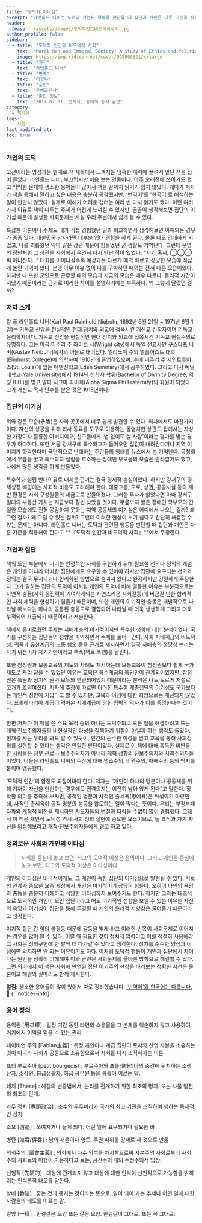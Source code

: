 ```yaml
---
title: "정의와 이타심"
excerpt: "라인홀드 니버는 도덕과 관련된 행동을 판단할 때 집단과 개인은 다른 기준을 적용해야 한다고 『도덕적 인간과 비도덕적 사회』에서 주장한다."
header:
  teaser: /assets/images/도덕적인간비도덕적사회.jpg
author_profile: false
sidebar:
  - title: "도덕적 인간과 비도덕적 사회"
    text: "Moral Man and Immoral Society: A Study of Ethics and Politics"
    image: https://img.ridicdn.net/cover/998000321/xxlarge
  - title: "저자"
    text: "라인홀드 니버"
  - title: "번역"
    text: "이한우"
  - title: "출판"
    text: "문예출판사"
  - title: "출간 정보"
    text: "2017.07.01. 전자책, 종이책 동시 출간"
category:
  - 책리뷰
tags:
  - 사회
last_modified_at:
toc: true
---
```


### 개인의 도덕

고전이라는 명성과는 별개로 책 제목에서 느껴지는 냉혹한 매력에 끌려서 일단 책을 집어 들었다. 라인홀드 니버, 부끄럽지만 처음 보는 인물이다. 아주 오래전에 쓰이기도 했고 딱딱한 문체와 생소한 용어들이 많아서 책을 끝까지 읽기가 쉽지 않았다. 게다가 저자가 책을 통해서 말하고 싶은 내용은 충분히 공감했지만, '번역어'를 '한국어'로 해석하는 일이 만만치 않았다. 실제로 이해가 어려운 챕터는 여러 번 다시 읽기도 했다. 이런 여러가지 이유로 책이 다루는 주제가 어렵게 느껴질 수 있지만, 곰곰이 생각해보면 집단의 이기심 때문에 발생한 사회문제는 사실 우리 주변에서 쉽게 볼 수 있다.

복잡한 이론이나 주제도 내가 직접 경험했던 일과 비교하면서 생각해보면 이해되는 경우가 종종 있다. 대한민국 남자라면 대부분 입대 경험을 하게 된다. 물론 나도 입대하게 되었고, 나를 괴롭혔던 악마 같은 상관 때문에 힘들었던 군 생활도 기억난다. 그런데 운명의 장난처럼 그 상관을 사회에서 우연히 다시 만난 적이 있었다. "저기 혹시, ◯◯◯씨 아니신지..." 대화를 이어나갈수록 예상과는 다르게 예의 바르고 상냥한 모습에 적잖게 놀란 기억이 있다. 분명 아무 이유 없이 나를 구박하던 때와는 전혀 다른 모습이었다. 하지만 나 또한 군인으로 근무할 때의 모습과 지금의 모습은 매우 다르다. 물리적 시간이 지났기 때문이라는 근거로 이러한 차이를 설명하기에는 부족하다. 왜 그렇게 달랐던 걸까?

### 저자 소개

칼 폴 라인홀드 니버(Karl Paul Reinhold Niebuhr, 1892년 6월 21일 ~ 1971년 6월 1일)는 기독교 신앙을 현실적인 현대 정치와 외교에 접목시킨 개신교 신학자이며 기독교 윤리학자이다. 기독교 신앙을 현실적인 현대 정치와 외교에 접목시킨 기독교 현실주의로 유명하다. 그는 미국 미주리 주 라이트 시(Wright city)에서 독일 선교사인 구스타프 니버(Gustav Neibuhr)목사의 아들로 태어났다. 일리노이 주의 엘름허스트 대학(Elmhurst College)에 입학하여 1910년에 졸업하였으며, 후에 미주리 주 세인트루이스(St. Louis)에 있는 에덴신학교(Eden Seminary)에서 공부하였다. 그리고 다시 예일대학교(Yale University)에서 1914년 신학사 학위(Bachelor of Divinity Degree, 약칭 B.D.)를 받고 알파 시그마 파이회(Alpha Sigma Phi Fraternity)의 회원이 되었다. 그가 개신교 목사 안수를 받은 것은 1915년이다.

### 집단의 이기심

위와 같은 모순(矛盾)은 사회 곳곳에서 너무 쉽게 발견할 수 있다. 회사에서도 마찬가지이다. 자신의 성공을 위해 회사 동료를 도구로 이용하는 몰염치한 상관도 집에서는 자상한 가장이자 훌륭한 아버지이고, 친구들에게 '법 없이도 살 사람'이라는 평가를 받는 경우가 허다하다. 또한 서울 강서구에 특수학교가 들어오면 집값이 내려간다거나 지역 이미지가 하락한다며 극단적으로 반대하는 주민들의 행태를 뉴스에서 본 기억난다. 공청회에서 무릎을 꿇고 특수학교 설립을 호소하는 장애인 부모들의 모습은 안타깝기도 했고, 나에게 많은 생각을 하게 만들었다. 

특수학교 설립 반대이유로 내세운 근거는 결국 경제적 손실이었다. 하지만 강서구의 경제성장 배경에는 사회적 비용도 고려해야 한다. 대중교통, 도로, 상권, 공공시설 등의 제반 환경은 사회 구성원들의 세금으로 만들어졌다. 그러한 투자가 없었다면 아마 강서구 일대의 부동산 가치는 지금보다 훨씬 낮았을 것이다. 무릎까지 꿇은 장애인 학부모의 간절한 모습에도 전혀 공감하지 못하는 지역 공동체의 이기심은 어디에서 나오는 걸까? 왜 그런 걸까? 왜 그럴 수 있는 걸까? 그런데 이러한 현상이 보기 쉽다고 간단히 해결할 수 있는 문제는 아니다. 라인홀드 니버는 도덕과 관련된 행동을 판단할 때 집단과 개인은 다른 기준을 적용해야 한다고 **『도덕적 인간과 비도덕적 사회』**에서 주장한다.

### 개인과 집단

책의 도입 부분에서 니버는 안정적인 사회를 구현하기 위해 필요한 선의나 정의의 개념은 개인뿐 아니라 어떠한 집단에게도 요구할 수 있어야 하지만 집단에 요구되는 선의와 정의는 결국 무시되거나 합리화된 방법으로 숨겨져 왔다고 완곡하지만 강렬하게 주장한다. 그가 말하는 집단의 도덕이 이처럼 개인의 도덕에 비해 열등한 이유는 부분적으로는 자연적 충돌(사회 응집력에 기여하게되는 자연스러운 사회갈등)에 버금갈 만한 합리적인 사회 세력을 형성하기 힘들기 때문이며, 또한 개인의 이기적인 충동은 개별적으로 나타날 때보다는 하나의 공통된 충동으로 결합되어 나타날 때 더욱 생생하게 그리고 더욱 누적되어 표출되기 때문이라고 서술한다.

책에서 흥미로웠던 주제는 지배계층의 이기적이지만 특수한 성향에 대한 분석이었다. 국가를 구성하는 집단들의 성향을 파악하면서 주제를 풀어나간다. 사회 지배계급의 비도덕성, 귀족과 [유한계급](https://deftone2000.github.io/책리뷰/leisureclass/)의 노동 혐오 등을 근거로 제시하면서 결국 지배층의 정당성 논리는 자기 위선이자 자기기만이라고 팩폭(팩트 폭행)를 날린다.

또한 참정권과 보통교육의 제도화 사례도 제시하는데 보통교육이 참정권보다 쉽게 국가 제도로 자리 잡을 수 있었던 이유는 교육은 특수계급의 특권만이 관계되어있지만, 참정권은 특권과 정치적 권력 모두와 연관되어있기 때문이라는 분석은 나도 모르게 저절로 고개가 끄덕여졌다. 저자에 주장에 따르면 이러한 특수한 계층집단의 이기심도 국가보다는 개인적 성향에 가깝다고 할 수 있지만, 교육과 이성에 대한 희망으로는 개선되지 않았다. 프롤레타리아 계급이 겪어온 지배계급에 당한 핍박의 역사가 이를 증명한다는 것이다.

한편 저자가 이 책을 쓴 주요 목적 중의 하나는 도덕주의로 모든 일을 해결하려고 드는 개혁·진보주의자들의 비현실적인 타성을 질책하기 위함이 아닐까 하는 생각도 들었다. 현재를 사는 우리를 봐도 알 수 있듯이, 인간의 순수한 이성을 믿고 교육을 통해 사회정의를 실현할 수 있다는 생각은 안일한 판단이었다. 실제로 이 책에 대해 혹독한 비판을 한 사람들은 정부 관료나 보수주의자가 아니라 개혁 성향의 진보주의자와 사회주의자들이었다. 이들은 라인홀드 니버의 주장에 대해 냉소주의, 비관주의, 패배주의 등의 딱지를 붙이며 맹공했다.

‘도덕적 인간’의 함정도 되짚어봐야 한다. 저자는 “개인이 하나의 명분이나 공동체를 위해 기꺼이 자신을 헌신하는 경우에도 권력의지는 여전히 남아 있게 된다”고 말한다. 정확한 의미를 추측해 보자면, 공적인 명분과 사적인 출세욕(명예욕)은 뒤섞이기 마련인데, 사적인 출세욕이 공적 명분의 성공을 압도하는 일이 많다는 뜻이다. 우리는 부정부패타파와 개혁적 비전을 제시하던 지도자들의 변절과 타락을 수없이 많이 경험했다. 그래서 이 책은 개인적 도덕성 역시 사회 정의 실현에 중요한 요소이므로, 늘 조직과 자기 자신을 의심해보라고 개혁·진보주의자들에게 경고 하고 있다.

### 정의로운 사회와 개인의 이타심

> 사회를 중심에 놓고 보면, 최고의 도덕적 이상은 정의이다. 그리고 개인을 중심에 놓고 보면, 최고의 도덕적 이상은 이타성이다.

개인의 이타심은 비극적이게도, 그 개인이 속한 집단의 이기심으로 발현될 수 있다. 서로의 관계가 중요한 요즘 세상에서 개인은 이기적이기 상당히 힘들다. 오히려 타인의 욕망과 충동을 충분히 이해하고 적당한 이타심까지 보여주기도 한다. 하지만 그와는 대조적으로 도덕적인 개인이 모인 집단이라고 해도 이기적인 성향을 보일 수 있는 이유는 자신의 욕망과 이기심이 집단을 통해 투영될 때 개인의 윤리적 저항감은 줄어들기 때문이라고 생각한다. 

이기적 집단 간 힘의 불평등 때문에 갈등을 빚게 되고 이러한 반목이 사회문제로 이어지는 경우를 많이 볼 수 있다. 이럴 때 필요한 것이 정치적 압력이고 이를 적절히 사용해야 그 사회는 정의구현에 한 발짝 더 다가갈 수 있다고 생각한다. 정치를 순수한 양심과 이성에만 의지하면 안 되는 이유이기도 하다. 이처럼 도덕적 행동이 개인과 집단에서 차이 나는 원인을 정확히 이해해야 이와 관련된 사회문제를 올바른 방향으로 해결할 수 있다. 그런 의미에서 이 책은 사회에 만연된 집단 이기주의 현상을 바라보는 정확한 시선은 물론이고 해결의 실마리도 함께 제시한다.

**알림:** 생소한 용어들이 많이 있어서 따로 정리했습니다. ['번역어'와 한국어는 다릅니다.](#) 🥵
{: .notice--info}

### 용어 정의

용익권 [用益權]
: 일정 기간 동안 타인의 소유물을 그 본체를 훼손하지 않고 사용하여 거기에서 이익을 얻을 수 있는 권리

페이비언 주의 [Fabian主義]
: 특정 개인이나 계급 집단이 토지와 산업 자본을 소유하는 것이 아니라 사회가 공동으로 소유함으로써 사회를 다시 조직하자는 이론

프티 부르주아 [petit bourgeois]
: 부르주아와 프롤레타리아의 중간에 위치하는 소생산자, 소상인, 봉급생활자, 하급 공무원 등을 통틀어 이르는 말.

테제 [These]
: 헤겔의 변증법에서, 논리를 전개하기 위한 최초의 명제. 또는 사물 발전의 최초의 단계.

과두 정치 [寡頭政治]
: 소수의 우두머리가 국가의 최고 기관을 조직하여 행하는 독재적인 정치.

소요 [逍遙]
: 쓰여지거나 들게 되다. 어떤 일에 요구되거나 필요한 바

병탄 [竝呑/倂呑]
: 남의 재물이나 영토, 주권 따위를 강제로 제 것으로 만듦

의회주의 [議會主義]
: 의회에서 다수 의석을 차지함으로써 자본주의 사회로부터 사회주의 사회로의 이행이 가능하다고 보는, 공산주의 내의 수정주의적 입장.

선험적 [先驗的]
: 대상에 관계되지 않고 대상에 대한 인식이 선천적으로 가능함을 밝히려는 인식론적 태도를 말한다.

향배 [香陪]
: 좇는 것과 등지는 것이라는 뜻으로, 일이 되어 가는 추세나 어떤 일에 대한 사람들의 태도를 이르는 말.

일양 [一樣]
: 한결같은 모양 또는 같은 모양. 한결같이 그대로. 또는 꼭 그대로.

